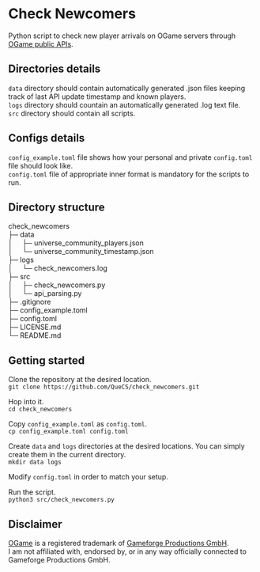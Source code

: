 # Check Newcomers

Python script to check new player arrivals on OGame servers through [OGame public APIs](https://forum.origin.ogame.gameforge.com/forum/thread/44-ogame-api/).

## Directories details

`data` directory should contain automatically generated .json files keeping track of last API update timestamp and known players.\
`logs` directory should countain an automatically generated .log text file.\
`src` directory should contain all scripts.

## Configs details

`config_example.toml` file shows how your personal and private `config.toml` file should look like.\
`config.toml` file of appropriate inner format is mandatory for the scripts to run.

## Directory structure

check_newcomers\
├─ data\
│&nbsp;&nbsp;&nbsp;&nbsp;&nbsp;├─ universe_community_players.json\
│&nbsp;&nbsp;&nbsp;&nbsp;&nbsp;└─ universe_community_timestamp.json\
├─ logs\
│&nbsp;&nbsp;&nbsp;&nbsp;&nbsp;└─ check_newcomers.log\
├─ src\
│&nbsp;&nbsp;&nbsp;&nbsp;&nbsp;├─ check_newcomers.py\
│&nbsp;&nbsp;&nbsp;&nbsp;&nbsp;└─ api_parsing.py\
├─ .gitignore\
├─ config_example.toml\
├─ config.toml\
├─ LICENSE.md\
└─ README.md

## Getting started

Clone the repository at the desired location.\
`git clone https://github.com/QueCS/check_newcomers.git`

Hop into it.\
`cd check_newcomers`

Copy `config_example.toml` as `config.toml`.\
`cp config_example.toml config.toml`

Create `data` and `logs` directories at the desired locations. You can simply create them in the current directory.\
`mkdir data logs`

Modify `config.toml` in order to match your setup.

Run the script.\
`python3 src/check_newcomers.py`

## Disclaimer

[OGame](https://gameforge.com/play/ogame) is a registered trademark of [Gameforge Productions GmbH](https://gameforge.com).\
I am not affiliated with, endorsed by, or in any way officially connected to Gameforge Productions GmbH.
